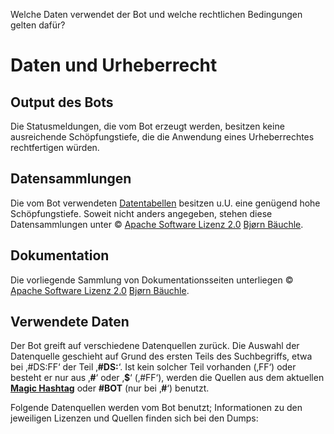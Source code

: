 <p id="meta">
<title>DS-100: Verwendete Daten und Lizenzen</title>
<desc>Welche Daten verwendet der Bot und welche rechtlichen Bedingungen gelten dafür?</desc>
</p>

Daten und Urheberrecht
======================

Output des Bots
---------------

Die Statusmeldungen, die vom Bot erzeugt werden, besitzen keine
ausreichende Schöpfungstiefe, die die Anwendung eines Urheberrechtes
rechtfertigen würden.

Datensammlungen
---------------

Die vom Bot verwendeten [Datentabellen](/dumps/) besitzen u.U. eine
genügend hohe Schöpfungstiefe. Soweit nicht anders angegeben, stehen
diese Datensammlungen unter © [Apache Software Lizenz
2.0](http://www.apache.org/licenses/LICENSE-2.0) [Bjørn
Bäuchle](https://chaos.social/@baeuchle).

Dokumentation
-------------

Die vorliegende Sammlung von Dokumentationsseiten unterliegen © [Apache
Software Lizenz 2.0](http://www.apache.org/licenses/LICENSE-2.0) [Bjørn
Bäuchle](https://chaos.social/@baeuchle).

Verwendete Daten
----------------

Der Bot greift auf verschiedene Datenquellen zurück. Die Auswahl der
Datenquelle geschieht auf Grund des ersten Teils des Suchbegriffs, etwa
bei ‚\#DS:FF‘ der Teil ‚__\#DS:__‘. Ist kein solcher Teil vorhanden
(‚FF‘) oder besteht er nur aus ‚__\#__‘ oder ‚__$__‘ (‚\#FF‘), werden
die Quellen aus dem aktuellen __[Magic Hashtag](finde-listen.html)__
oder __\#BOT__ (nur bei ‚__\#__‘) benutzt.

Folgende Datenquellen werden vom Bot benutzt; Informationen zu den
jeweiligen Lizenzen und Quellen finden sich bei den Dumps:

